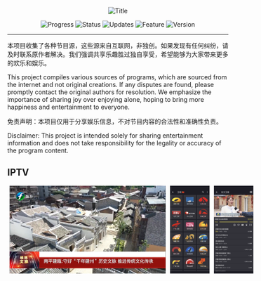 <p align="center">
  <img width="600" src="https://img.shields.io/badge/-节目源分享 Program Source Sharing-blue?style=for-the-badge&logo=your-logo&logoColor=white" alt="Title">
</p>



<p align="center">
  <img src="https://img.shields.io/badge/Progress-In%20Development-yellow" alt="Progress">
  <img src="https://img.shields.io/badge/Status-Active-brightgreen" alt="Status">
  <img src="https://img.shields.io/badge/Updates-Regular-blue" alt="Updates">
  <img src="https://img.shields.io/badge/Feature-New-red" alt="Feature">
  <img src="https://img.shields.io/badge/Version-1.0-lightgrey" alt="Version">
</p>


---
本项目收集了各种节目源，这些源来自互联网，非独创。如果发现有任何纠纷，请及时联系原作者解决。我们强调共享乐趣胜过独自享受，希望能够为大家带来更多的欢乐和娱乐。

This project compiles various sources of programs, which are sourced from the internet and not original creations. If any disputes are found, please promptly contact the original authors for resolution. We emphasize the importance of sharing joy over enjoying alone, hoping to bring more happiness and entertainment to everyone.

免责声明：本项目仅用于分享娱乐信息，不对节目内容的合法性和准确性负责。

Disclaimer: This project is intended solely for sharing entertainment information and does not take responsibility for the legality or accuracy of the program content.


## IPTV

<style>
  .image-container {
    display: flex;
    align-items: center;
  }

  .image-container img {
    height: 200px; /* 设置图片的高度，确保高度一致 */
    object-fit: cover; /* 保持图片的纵横比，适应指定的高度 */
    margin: 0 5px; /* 可以根据需要添加一些间距 */
  }
</style>

<div class="image-container">
  <img src="Logo/iptv.png" alt="电脑截图" width="400">
  <img src="Logo/1.png" alt="手机截图1" width="200">
  <img src="Logo/2.png" alt="手机截图2" width="200">
</div>












